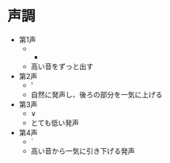 # 声調

* 第1声
  * -
  * 高い音をずっと出す
* 第2声
  * '
  * 自然に発声し、後ろの部分を一気に上げる
* 第3声
  * ∨
  * とても低い発声
* 第4声
  * `
  * 高い音から一気に引き下げる発声
